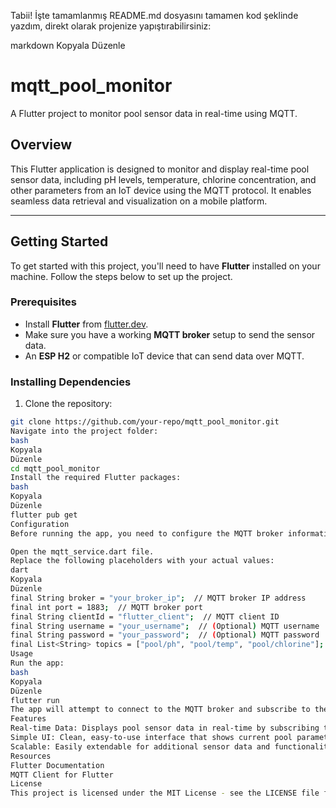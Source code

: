 Tabii! İşte tamamlanmış README.md dosyasını tamamen kod şeklinde yazdım, direkt olarak projenize yapıştırabilirsiniz:

markdown
Kopyala
Düzenle
# mqtt_pool_monitor

A Flutter project to monitor pool sensor data in real-time using MQTT.

## Overview

This Flutter application is designed to monitor and display real-time pool sensor data, including pH levels, temperature, chlorine concentration, and other parameters from an IoT device using the MQTT protocol. It enables seamless data retrieval and visualization on a mobile platform.

---

## Getting Started

To get started with this project, you'll need to have **Flutter** installed on your machine. Follow the steps below to set up the project.

### Prerequisites

- Install **Flutter** from [flutter.dev](https://flutter.dev/docs/get-started/install).
- Make sure you have a working **MQTT broker** setup to send the sensor data.
- An **ESP H2** or compatible IoT device that can send data over MQTT.

### Installing Dependencies

1. Clone the repository:

```bash
git clone https://github.com/your-repo/mqtt_pool_monitor.git
Navigate into the project folder:
bash
Kopyala
Düzenle
cd mqtt_pool_monitor
Install the required Flutter packages:
bash
Kopyala
Düzenle
flutter pub get
Configuration
Before running the app, you need to configure the MQTT broker information in the code:

Open the mqtt_service.dart file.
Replace the following placeholders with your actual values:
dart
Kopyala
Düzenle
final String broker = "your_broker_ip";  // MQTT broker IP address
final int port = 1883;  // MQTT broker port
final String clientId = "flutter_client";  // MQTT client ID
final String username = "your_username";  // (Optional) MQTT username
final String password = "your_password";  // (Optional) MQTT password
final List<String> topics = ["pool/ph", "pool/temp", "pool/chlorine"];  // List of MQTT topics to subscribe to
Usage
Run the app:
bash
Kopyala
Düzenle
flutter run
The app will attempt to connect to the MQTT broker and subscribe to the configured topics. Once connected, it will display the real-time sensor data, such as the pH value and pool temperature, on the screen.
Features
Real-time Data: Displays pool sensor data in real-time by subscribing to MQTT topics.
Simple UI: Clean, easy-to-use interface that shows current pool parameters.
Scalable: Easily extendable for additional sensor data and functionality.
Resources
Flutter Documentation
MQTT Client for Flutter
License
This project is licensed under the MIT License - see the LICENSE file for details.
